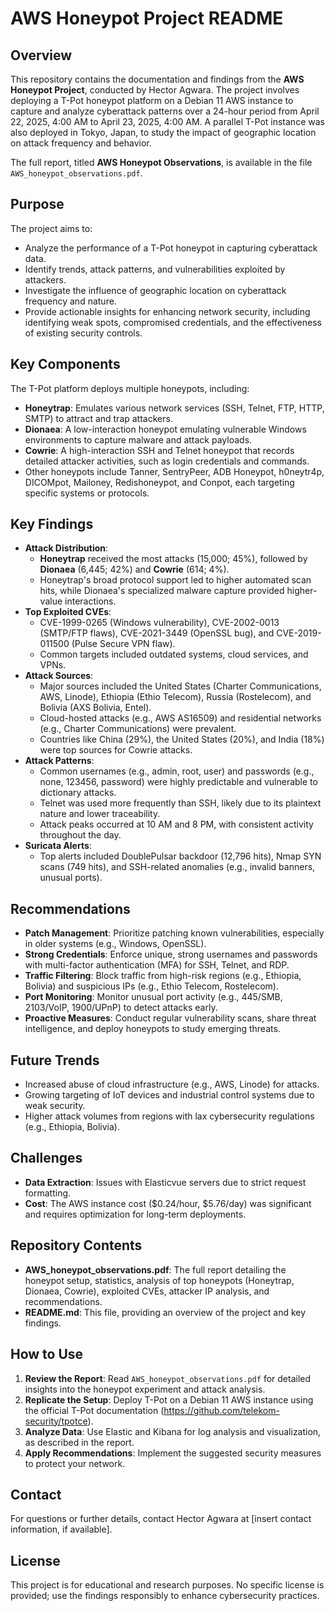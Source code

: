 # AWS Honeypot Project README

## Overview
This repository contains the documentation and findings from the **AWS Honeypot Project**, conducted by Hector Agwara. The project involves deploying a T-Pot honeypot platform on a Debian 11 AWS instance to capture and analyze cyberattack patterns over a 24-hour period from April 22, 2025, 4:00 AM to April 23, 2025, 4:00 AM. A parallel T-Pot instance was also deployed in Tokyo, Japan, to study the impact of geographic location on attack frequency and behavior.

The full report, titled **AWS Honeypot Observations**, is available in the file `AWS_honeypot_observations.pdf`.

## Purpose
The project aims to:
- Analyze the performance of a T-Pot honeypot in capturing cyberattack data.
- Identify trends, attack patterns, and vulnerabilities exploited by attackers.
- Investigate the influence of geographic location on cyberattack frequency and nature.
- Provide actionable insights for enhancing network security, including identifying weak spots, compromised credentials, and the effectiveness of existing security controls.

## Key Components
The T-Pot platform deploys multiple honeypots, including:
- **Honeytrap**: Emulates various network services (SSH, Telnet, FTP, HTTP, SMTP) to attract and trap attackers.
- **Dionaea**: A low-interaction honeypot emulating vulnerable Windows environments to capture malware and attack payloads.
- **Cowrie**: A high-interaction SSH and Telnet honeypot that records detailed attacker activities, such as login credentials and commands.
- Other honeypots include Tanner, SentryPeer, ADB Honeypot, h0neytr4p, DICOMpot, Mailoney, Redishoneypot, and Conpot, each targeting specific systems or protocols.

## Key Findings
- **Attack Distribution**:
  - **Honeytrap** received the most attacks (15,000; 45%), followed by **Dionaea** (6,445; 42%) and **Cowrie** (614; 4%).
  - Honeytrap's broad protocol support led to higher automated scan hits, while Dionaea's specialized malware capture provided higher-value interactions.
- **Top Exploited CVEs**:
  - CVE-1999-0265 (Windows vulnerability), CVE-2002-0013 (SMTP/FTP flaws), CVE-2021-3449 (OpenSSL bug), and CVE-2019-011500 (Pulse Secure VPN flaw).
  - Common targets included outdated systems, cloud services, and VPNs.
- **Attack Sources**:
  - Major sources included the United States (Charter Communications, AWS, Linode), Ethiopia (Ethio Telecom), Russia (Rostelecom), and Bolivia (AXS Bolivia, Entel).
  - Cloud-hosted attacks (e.g., AWS AS16509) and residential networks (e.g., Charter Communications) were prevalent.
  - Countries like China (29%), the United States (20%), and India (18%) were top sources for Cowrie attacks.
- **Attack Patterns**:
  - Common usernames (e.g., admin, root, user) and passwords (e.g., none, 123456, password) were highly predictable and vulnerable to dictionary attacks.
  - Telnet was used more frequently than SSH, likely due to its plaintext nature and lower traceability.
  - Attack peaks occurred at 10 AM and 8 PM, with consistent activity throughout the day.
- **Suricata Alerts**:
  - Top alerts included DoublePulsar backdoor (12,796 hits), Nmap SYN scans (749 hits), and SSH-related anomalies (e.g., invalid banners, unusual ports).

## Recommendations
- **Patch Management**: Prioritize patching known vulnerabilities, especially in older systems (e.g., Windows, OpenSSL).
- **Strong Credentials**: Enforce unique, strong usernames and passwords with multi-factor authentication (MFA) for SSH, Telnet, and RDP.
- **Traffic Filtering**: Block traffic from high-risk regions (e.g., Ethiopia, Bolivia) and suspicious IPs (e.g., Ethio Telecom, Rostelecom).
- **Port Monitoring**: Monitor unusual port activity (e.g., 445/SMB, 2103/VoIP, 1900/UPnP) to detect attacks early.
- **Proactive Measures**: Conduct regular vulnerability scans, share threat intelligence, and deploy honeypots to study emerging threats.

## Future Trends
- Increased abuse of cloud infrastructure (e.g., AWS, Linode) for attacks.
- Growing targeting of IoT devices and industrial control systems due to weak security.
- Higher attack volumes from regions with lax cybersecurity regulations (e.g., Ethiopia, Bolivia).

## Challenges
- **Data Extraction**: Issues with Elasticvue servers due to strict request formatting.
- **Cost**: The AWS instance cost ($0.24/hour, $5.76/day) was significant and requires optimization for long-term deployments.

## Repository Contents
- **AWS_honeypot_observations.pdf**: The full report detailing the honeypot setup, statistics, analysis of top honeypots (Honeytrap, Dionaea, Cowrie), exploited CVEs, attacker IP analysis, and recommendations.
- **README.md**: This file, providing an overview of the project and key findings.

## How to Use
1. **Review the Report**: Read `AWS_honeypot_observations.pdf` for detailed insights into the honeypot experiment and attack analysis.
2. **Replicate the Setup**: Deploy T-Pot on a Debian 11 AWS instance using the official T-Pot documentation (https://github.com/telekom-security/tpotce).
3. **Analyze Data**: Use Elastic and Kibana for log analysis and visualization, as described in the report.
4. **Apply Recommendations**: Implement the suggested security measures to protect your network.

## Contact
For questions or further details, contact Hector Agwara at [insert contact information, if available].

## License
This project is for educational and research purposes. No specific license is provided; use the findings responsibly to enhance cybersecurity practices.